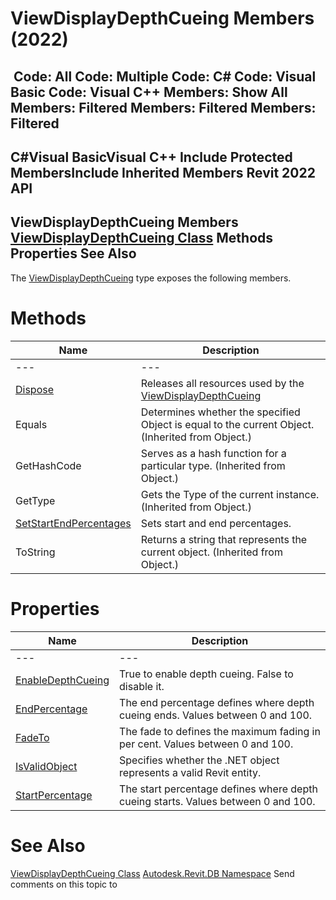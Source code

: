 # ViewDisplayDepthCueing Members (2022)

﻿
 Code: All Code: Multiple Code: C# Code: Visual Basic Code: Visual C++  Members: Show All Members: Filtered Members: Filtered Members: Filtered   
---  
C#Visual BasicVisual C++
Include Protected MembersInclude Inherited Members
Revit 2022 API  
---  
ViewDisplayDepthCueing Members  
[ViewDisplayDepthCueing Class](3acdcd08-f0f1-f23b-94a2-90d1f4ca0eaf.md "ViewDisplayDepthCueing Class") Methods Properties See Also  
---  
The [ViewDisplayDepthCueing](3acdcd08-f0f1-f23b-94a2-90d1f4ca0eaf.md "ViewDisplayDepthCueing Class") type exposes the following members.
# Methods
| Name | Description |
| --- | --- |
| --- | --- | --- |
| [Dispose](aac6a985-6d34-45db-0b1e-6a01140306c7.md "Dispose Method") | Releases all resources used by the [ViewDisplayDepthCueing](3acdcd08-f0f1-f23b-94a2-90d1f4ca0eaf.md "ViewDisplayDepthCueing Class") |
| Equals | Determines whether the specified Object is equal to the current Object. (Inherited from Object.) |
| GetHashCode | Serves as a hash function for a particular type.  (Inherited from Object.) |
| GetType | Gets the Type of the current instance. (Inherited from Object.) |
| [SetStartEndPercentages](031e725f-2572-ec64-b3dd-810dba3f5188.md "SetStartEndPercentages Method") | Sets start and end percentages. |
| ToString | Returns a string that represents the current object. (Inherited from Object.) |

# Properties
| Name | Description |
| --- | --- |
| --- | --- | --- |
| [EnableDepthCueing](4acfa60c-73f0-bc89-8f3e-f45a62d688d3.md "EnableDepthCueing Property") | True to enable depth cueing. False to disable it. |
| [EndPercentage](8b120fe1-09ab-d546-9eeb-71a3ddc6bc81.md "EndPercentage Property") | The end percentage defines where depth cueing ends. Values between 0 and 100. |
| [FadeTo](9e113d92-3414-68ff-e0eb-61d934bb7110.md "FadeTo Property") | The fade to defines the maximum fading in per cent. Values between 0 and 100. |
| [IsValidObject](63284a76-88ca-cc3d-ebdc-762d472753ef.md "IsValidObject Property") | Specifies whether the .NET object represents a valid Revit entity. |
| [StartPercentage](0aa4039d-4d7d-fc7c-224e-b09a3b853980.md "StartPercentage Property") | The start percentage defines where depth cueing starts. Values between 0 and 100. |

# See Also
[ViewDisplayDepthCueing Class](3acdcd08-f0f1-f23b-94a2-90d1f4ca0eaf.md "ViewDisplayDepthCueing Class")
[Autodesk.Revit.DB Namespace](87546ba7-461b-c646-cbb1-2cb8f5bff8b2.md "Autodesk.Revit.DB Namespace")
Send comments on this topic to 